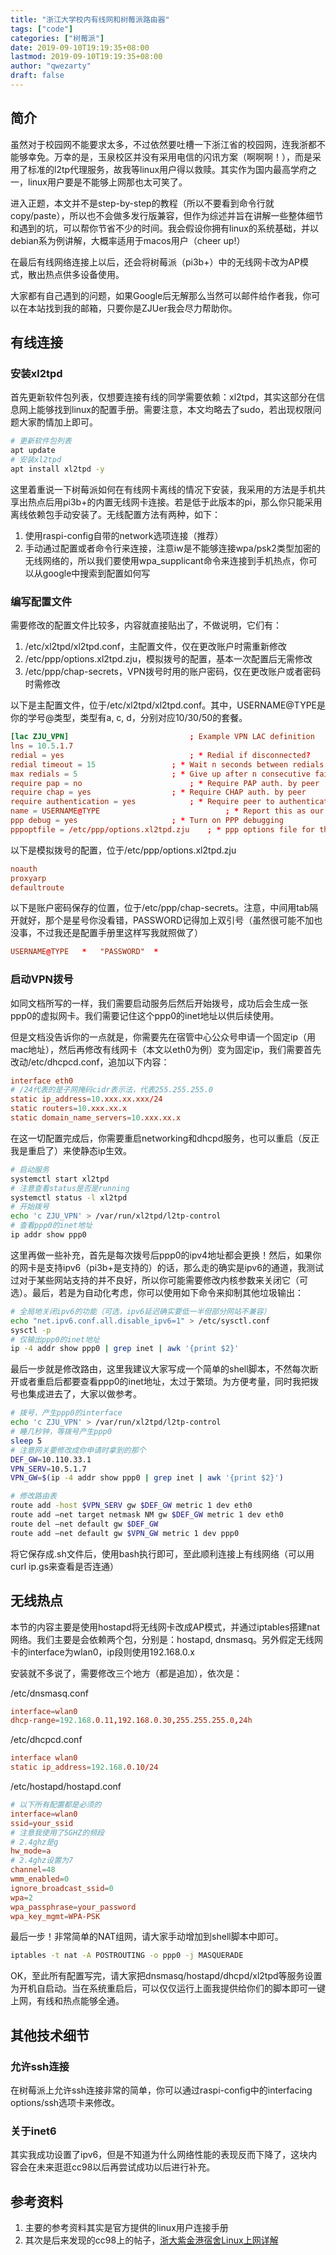```yaml
---
title: "浙江大学校内有线网和树莓派路由器"
tags: ["code"]
categories: ["树莓派"]
date: 2019-09-10T19:19:35+08:00
lastmod: 2019-09-10T19:19:35+08:00
author: "qwezarty"
draft: false
---
```


## 简介

虽然对于校园网不能要求太多，不过依然要吐槽一下浙江省的校园网，连我浙都不能够幸免。万幸的是，玉泉校区并没有采用电信的闪讯方案（啊啊啊！），而是采用了标准的l2tp代理服务，故我等linux用户得以救赎。其实作为国内最高学府之一，linux用户要是不能够上网那也太可笑了。

进入正题，本文并不是step-by-step的教程（所以不要看到命令行就copy/paste），所以也不会做多发行版兼容，但作为综述并旨在讲解一些整体细节和遇到的坑，可以帮你节省不少的时间。我会假设你拥有linux的系统基础，并以debian系为例讲解，大概率适用于macos用户（cheer up!）

在最后有线网络连接上以后，还会将树莓派（pi3b+）中的无线网卡改为AP模式，散出热点供多设备使用。

大家都有自己遇到的问题，如果Google后无解那么当然可以邮件给作者我，你可以在本站找到我的邮箱，只要你是ZJUer我会尽力帮助你。

## 有线连接

### 安装xl2tpd

首先更新软件包列表，仅想要连接有线的同学需要依赖：xl2tpd，其实这部分在信息网上能够找到linux的配置手册。需要注意，本文均略去了sudo，若出现权限问题大家酌情加上即可。

```bash
# 更新软件包列表
apt update
# 安装xl2tpd
apt install xl2tpd -y
```

这里着重说一下树莓派如何在有线网卡离线的情况下安装，我采用的方法是手机共享出热点后用pi3b+的内置无线网卡连接。若是低于此版本的pi，那么你只能采用离线依赖包手动安装了。无线配置方法有两种，如下：

1. 使用raspi-config自带的network选项连接（推荐）
2. 手动通过配置或者命令行来连接，注意iw是不能够连接wpa/psk2类型加密的无线网络的，所以我们要使用wpa_supplicant命令来连接到手机热点，你可以从google中搜索到配置如何写

### 编写配置文件

需要修改的配置文件比较多，内容就直接贴出了，不做说明，它们有：

1. /etc/xl2tpd/xl2tpd.conf，主配置文件，仅在更改账户时需重新修改
2. /etc/ppp/options.xl2tpd.zju，模拟拨号的配置，基本一次配置后无需修改
3. /etc/ppp/chap-secrets，VPN拨号时用的账户密码，仅在更改账户或者密码时需修改

以下是主配置文件，位于/etc/xl2tpd/xl2tpd.conf。其中，USERNAME@TYPE是你的学号@类型，类型有a, c, d，分别对应10/30/50的套餐。

```conf
[lac ZJU_VPN]							; Example VPN LAC definition
lns = 10.5.1.7
redial = yes							; * Redial if disconnected?
redial timeout = 15					; * Wait n seconds between redials
max redials = 5						; * Give up after n consecutive failures
require pap = no						; * Require PAP auth. by peer
require chap = yes					; * Require CHAP auth. by peer
require authentication = yes			; * Require peer to authenticate
name = USERNAME@TYPE							; * Report this as our hostname
ppp debug = yes						; * Turn on PPP debugging
pppoptfile = /etc/ppp/options.xl2tpd.zju	; * ppp options file for this lac
```

以下是模拟拨号的配置，位于/etc/ppp/options.xl2tpd.zju

```conf
noauth
proxyarp
defaultroute
```

以下是账户密码保存的位置，位于/etc/ppp/chap-secrets。注意，中间用tab隔开就好，那个是星号你没看错，PASSWORD记得加上双引号（虽然很可能不加也没事，不过我还是配置手册里这样写我就照做了）

```conf
USERNAME@TYPE	*	"PASSWORD"	*
```

### 启动VPN拨号

如同文档所写的一样，我们需要启动服务后然后开始拨号，成功后会生成一张ppp0的虚拟网卡。我们需要记住这个ppp0的inet地址以供后续使用。

但是文档没告诉你的一点就是，你需要先在宿管中心公众号申请一个固定ip（用mac地址），然后再修改有线网卡（本文以eth0为例）变为固定ip，我们需要首先改动/etc/dhcpcd.conf，追加以下内容：

```conf
interface eth0
# /24代表的是子网掩码cidr表示法，代表255.255.255.0
static ip_address=10.xxx.xx.xxx/24
static routers=10.xxx.xx.x
static domain_name_servers=10.xxx.xx.x
```

在这一切配置完成后，你需要重启networking和dhcpd服务，也可以重启（反正我是重启了）来使静态ip生效。

```bash
# 启动服务
systemctl start xl2tpd
# 注意查看status是否是running
systemctl status -l xl2tpd
# 开始拨号
echo 'c ZJU_VPN' > /var/run/xl2tpd/l2tp-control
# 查看ppp0的inet地址
ip addr show ppp0
```

这里再做一些补充，首先是每次拨号后ppp0的ipv4地址都会更换！然后，如果你的网卡是支持ipv6（pi3b+是支持的）的话，那么走的确实是ipv6的通道，我测试过对于某些网站支持的并不良好，所以你可能需要修改内核参数来关闭它（可选）。最后，若是为自动化考虑，你可以使用如下命令来抑制其他垃圾输出：

```bash
# 全局地关闭ipv6的功能（可选，ipv6延迟确实要低一半但部分网站不兼容）
echo "net.ipv6.conf.all.disable_ipv6=1" > /etc/sysctl.conf
sysctl -p
# 仅输出ppp0的inet地址
ip -4 addr show ppp0 | grep inet | awk '{print $2}'
```

最后一步就是修改路由，这里我建议大家写成一个简单的shell脚本，不然每次断开或者重启后都要查看ppp0的inet地址，太过于繁琐。为方便考量，同时我把拨号也集成进去了，大家以做参考。

```bash
# 拨号，产生ppp0的interface
echo 'c ZJU_VPN' > /var/run/xl2tpd/l2tp-control
# 睡几秒钟，等拨号产生ppp0
sleep 5
# 注意网关要修改成你申请时拿到的那个
DEF_GW=10.110.33.1
VPN_SERV=10.5.1.7
VPN_GW=$(ip -4 addr show ppp0 | grep inet | awk '{print $2}')

# 修改路由表
route add -host $VPN_SERV gw $DEF_GW metric 1 dev eth0
route add –net target netmask NM gw $DEF_GW metric 1 dev eth0
route del –net default gw $DEF_GW
route add –net default gw $VPN_GW metric 1 dev ppp0
```

将它保存成.sh文件后，使用bash执行即可，至此顺利连接上有线网络（可以用curl ip.gs来查看是否连通）

## 无线热点

本节的内容主要是使用hostapd将无线网卡改成AP模式，并通过iptables搭建nat网络。我们主要是会依赖两个包，分别是：hostapd, dnsmasq。另外假定无线网卡的interface为wlan0，ip段则使用192.168.0.x

安装就不多说了，需要修改三个地方（都是追加），依次是：

/etc/dnsmasq.conf

```conf
interface=wlan0
dhcp-range=192.168.0.11,192.168.0.30,255.255.255.0,24h
```

/etc/dhcpcd.conf

```conf
interface wlan0
static ip_address=192.168.0.10/24
```

/etc/hostapd/hostapd.conf

```conf
# 以下所有配置都是必须的
interface=wlan0
ssid=your_ssid
# 注意我使用了5GHZ的频段
# 2.4ghz是g
hw_mode=a
# 2.4ghz设置为7
channel=48
wmm_enabled=0
ignore_broadcast_ssid=0
wpa=2
wpa_passphrase=your_password
wpa_key_mgmt=WPA-PSK
```

最后一步！非常简单的NAT组网，请大家手动增加到shell脚本中即可。

```bash
iptables -t nat -A POSTROUTING -o ppp0 -j MASQUERADE
```

OK，至此所有配置写完，请大家把dnsmasq/hostapd/dhcpd/xl2tpd等服务设置为开机自启动。当在系统重启后，可以仅仅运行上面我提供给你们的脚本即可一键上网，有线和热点能够全通。

## 其他技术细节

### 允许ssh连接

在树莓派上允许ssh连接非常的简单，你可以通过raspi-config中的interfacing options/ssh选项卡来修改。

### 关于inet6

其实我成功设置了ipv6，但是不知道为什么网络性能的表现反而下降了，这块内容会在未来逛逛cc98以后再尝试成功以后进行补充。

## 参考资料

1. 主要的参考资料其实是官方提供的linux用户连接手册
2. 其次是后来发现的cc98上的帖子，[浙大紫金港宿舍Linux上网详解](https://m.cc98.org/topic/3938990)

